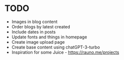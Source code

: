 # TODO

- Images in blog content
- Order blogs by latest created
- Include dates in posts
- Update fonts and things in homepage
- Create image upload page
- Create base content using chatGPT-3-turbo
- Inspiration for some Juice - https://rauno.me/projects
